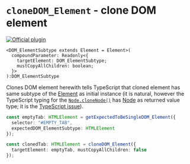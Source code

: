 # `cloneDOM_Element` - clone DOM element

[![Official plugin](https://img.shields.io/badge/IntelliJ_IDEA_Live_Template-cloneDOM_Element-blue.svg?style=flat)](https://plugins.jetbrains.com/plugin/17638-yamato-daiwa-es-extensions)


```
<DOM_ElementSubtype extends Element = Element>(
  compoundParameter: Readonly<{
    targetElement: DOM_ElementSubtype;
    mustCopyAllChildren: boolean;
  }>
):DOM_ElementSubtype
```

Clones DOM element herewith tells TypeScript that cloned element has same subtype of the 
  [Element](https://developer.mozilla.org/en-US/docs/Web/API/Element) as initial instance
  (it is natural, however the TypeScript typing for the [`Node.cloneNode()`](https://developer.mozilla.org/en-US/docs/Web/API/Node/cloneNode)
  has [Node](https://developer.mozilla.org/en-US/docs/Web/API/Node) as returned value type; it is the 
  [TypeScript issue](https://github.com/microsoft/TypeScript/issues/283)).

```typescript
const emptyTab: HTMLElement = getExpectedToBeSingleDOM_Element({
  selector: "#EMPTY_TAB",
  expectedDOM_ElementSubtype: HTMLElement
});

const clonedTab: HTMLElement = cloneDOM_Element({ 
  targetElement: emptyTab, mustCopyAllChildren: false 
});
```
